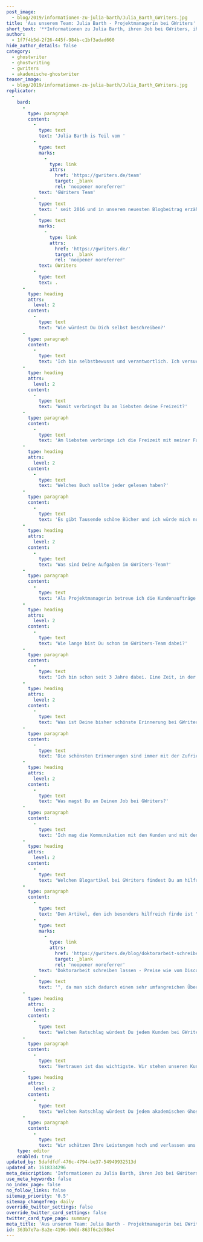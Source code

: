 ```yaml
---
post_image:
  - blog/2019/informationen-zu-julia-barth/Julia_Barth_GWriters.jpg
title: 'Aus unserem Team: Julia Barth - Projektmanagerin bei GWriters'
short_text: '**Informationen zu Julia Barth, ihren Job bei GWriters, ihre Ratschläge an akademische Ghostwriter & Kunden der Ghostwriter-Agentur GWriters.**'
author:
  - 1f7f4b5d-2f26-445f-984b-c1bf3adad660
hide_author_details: false
category:
  - ghostwriter
  - ghostwriting
  - gwriters
  - akademische-ghostwriter
teaser_image:
  - blog/2019/informationen-zu-julia-barth/Julia_Barth_GWriters.jpg
replicator:
  -
    bard:
      -
        type: paragraph
        content:
          -
            type: text
            text: 'Julia Barth is Teil vom '
          -
            type: text
            marks:
              -
                type: link
                attrs:
                  href: 'https://gwriters.de/team'
                  target: _blank
                  rel: 'noopener noreferrer'
            text: 'GWriters Team'
          -
            type: text
            text: ' seit 2016 und in unserem neuesten Blogbeitrag erzählt sie mehr über ihre Arbeit als Projektmanagerin bei '
          -
            type: text
            marks:
              -
                type: link
                attrs:
                  href: 'https://gwriters.de/'
                  target: _blank
                  rel: 'noopener noreferrer'
            text: GWriters
          -
            type: text
            text: .
      -
        type: heading
        attrs:
          level: 2
        content:
          -
            type: text
            text: 'Wie würdest Du Dich selbst beschreiben?'
      -
        type: paragraph
        content:
          -
            type: text
            text: 'Ich bin selbstbewusst und verantwortlich. Ich versuche immer meine Ziele zu erreichen und nie aufzugeben. Das gilt auch für meine Arbeit im GWriters Team. Besonders die anspruchsvollsten Kundenaufträge machen mir besonders Spaß, denn umso schöner ist dann am Ende das gute Gefühl, wenn ich den Auftrag zum Erfolg führen konnte.'
      -
        type: heading
        attrs:
          level: 2
        content:
          -
            type: text
            text: 'Womit verbringst Du am liebsten deine Freizeit?'
      -
        type: paragraph
        content:
          -
            type: text
            text: 'Am liebsten verbringe ich die Freizeit mit meiner Familie und meinen Freunden. Ob wir Kaffee trinken oder reisen ist nicht so entscheidend, am wichtigsten ist, dass wir zusammen sind.'
      -
        type: heading
        attrs:
          level: 2
        content:
          -
            type: text
            text: 'Welches Buch sollte jeder gelesen haben?'
      -
        type: paragraph
        content:
          -
            type: text
            text: 'Es gibt Tausende schöne Bücher und ich würde mich nur ungern auf einige wenige beschränken. Wenn ich dennoch ein konkretes Buch nennen soll, würde ich z.B. "Jenseits von Eden" von John Steinbeck, "Das Glasperlenspiel" von Hermann Hesse, und "Für Menschen ungeeignet" von Robert Shekley empfehlen.'
      -
        type: heading
        attrs:
          level: 2
        content:
          -
            type: text
            text: 'Was sind Deine Aufgaben im GWriters-Team?'
      -
        type: paragraph
        content:
          -
            type: text
            text: 'Als Projektmanagerin betreue ich die Kundenaufträge und achte darauf, dass die Projektfristen gehalten werden und dass die Kommunikation zwischen Kunden und Autoren problemlos verläuft. Darüber hinaus bin ich auch für die Qualität jeder Lieferung im Rahmen meiner Projekte verantwortlich. Sollte ein Kunde beispielsweise Änderungswünsche haben, setze ich mich sofort mit dem entsprechenden Autoren in Verbindung und leite die Änderungen in die Wege. Qualität und Kundenzufriedenheit haben bei uns höchste Priorität.'
      -
        type: heading
        attrs:
          level: 2
        content:
          -
            type: text
            text: 'Wie lange bist Du schon im GWriters-Team dabei?'
      -
        type: paragraph
        content:
          -
            type: text
            text: 'Ich bin schon seit 3 Jahre dabei. Eine Zeit, in der ich unglaublich viel gelernt habe und die ich niemals missen möchte.'
      -
        type: heading
        attrs:
          level: 2
        content:
          -
            type: text
            text: 'Was ist Deine bisher schönste Erinnerung bei GWriters?'
      -
        type: paragraph
        content:
          -
            type: text
            text: 'Die schönsten Erinnerungen sind immer mit der Zufriedenheit der Kunden verbunden. Je schwieriger und komplizierter ein Auftrag ist, desto mehr Vergnügen bringt ein erfolgreicher Abschluss.'
      -
        type: heading
        attrs:
          level: 2
        content:
          -
            type: text
            text: 'Was magst Du an Deinem Job bei GWriters?'
      -
        type: paragraph
        content:
          -
            type: text
            text: 'Ich mag die Kommunikation mit den Kunden und mit den Autoren und genieße die Bewältigung der Herausforderungen.'
      -
        type: heading
        attrs:
          level: 2
        content:
          -
            type: text
            text: 'Welchen Blogartikel bei GWriters findest Du am hilfreichsten und warum?'
      -
        type: paragraph
        content:
          -
            type: text
            text: 'Den Artikel, den ich besonders hilfreich finde ist "'
          -
            type: text
            marks:
              -
                type: link
                attrs:
                  href: 'https://gwriters.de/blog/doktorarbeit-schreiben-lassen-preis/'
                  target: _blank
                  rel: 'noopener noreferrer'
            text: 'Doktorarbeit schreiben lassen - Preise wie vom Discounter?'
          -
            type: text
            text: '", da man sich dadurch einen sehr umfangreichen Überblick über die Preiskalkulation beim GWriters verschaffen kann und darüber hinaus auch noch besser versteht, vor welcher Art von Anbietern man sich hüten sollte. Wir wollen nicht nur unseren Kunden einen hochklassigen Service bieten, sondern auch andere Studenten vor unseriösen Angeboten schützen.'
      -
        type: heading
        attrs:
          level: 2
        content:
          -
            type: text
            text: 'Welchen Ratschlag würdest Du jedem Kunden bei GWriters geben?'
      -
        type: paragraph
        content:
          -
            type: text
            text: 'Vertrauen ist das wichtigste. Wir stehen unseren Kunden jederzeit zur Seite und geben unser Bestes, damit diese mit unseren Leistungen zufrieden sind. Dass das Ghostwriting ein Prozess ist, muss jeder verstehen. Auch wenn einmal nicht alles nach den Kundenvorstellungen sein sollte, sind bei uns Änderungswünsche und Überarbeitung jederzeit inklusive. Genau dafür gibt es ja unsere Feedbackschleifen und Teillieferungen!'
      -
        type: heading
        attrs:
          level: 2
        content:
          -
            type: text
            text: 'Welchen Ratschlag würdest Du jedem akademischen Ghostwriter bei GWriters geben?'
      -
        type: paragraph
        content:
          -
            type: text
            text: 'Wir schätzen Ihre Leistungen hoch und verlassen uns auf Sie. Wenn es manchmal schwieriger wird, nehmen Sie die Situationen und die Kundenkritik nicht persönlich, sondern bleiben Sie wie immer professionell. Wir haben alle ein gemeinsames Ziel: hervorragende wissenschaftliche Arbeit zu leisten!'
    type: editor
    enabled: true
updated_by: 5dafdfdf-476c-4794-be37-54949932513d
updated_at: 1618334296
meta_description: 'Informationen zu Julia Barth, ihren Job bei GWriters, ihre Ratschläge an akademische Ghostwriter & Kunden der Ghostwriter-Agentur GWriters.'
use_meta_keywords: false
no_index_page: false
no_follow_links: false
sitemap_priority: '0.5'
sitemap_changefreq: daily
override_twitter_settings: false
override_twitter_card_settings: false
twitter_card_type_page: summary
meta_title: 'Aus unserem Team: Julia Barth - Projektmanagerin bei GWriters • GWriters.de'
id: 363b7e7a-8a2e-4196-b0dd-863f6c2d98e4
---
```

